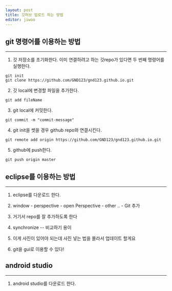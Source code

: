 ```yaml
---
layout: post
title: 깃허브 업로드 하는 방법
editor: jiwoo
---
```


## git 명령어를 이용하는 방법
***
1.  깃 저장소를 초기화한다. 이미 연결하려고 하는 깃repo가 있다면 두 번째 명령어를 실행한다.
~~~
git init
git clone https://github.com/GND123/gnd123.github.io.git
~~~

2. 깃 local에 변경할 파일을 추가한다.
~~~
git add fileName
~~~

3. git local에 커밋한다.
~~~
git commit -m "commit-message"
~~~

4. git init을 썻을 경우 github repo와 연결시킨다.
~~~
git remote add origin https://github.com/GND123/gnd123.github.io.git
~~~

5. github에 push한다.
~~~
git push origin master
~~~

## eclipse를 이용하는 방법
***
1. eclipse를 다운로드 한다.

2. window - perspective - open Perspective - other .. - Git 추가

3. 거기서 repo를 잘 추가하도록 한다

4. synchronize -- 비교하기 용이

5. 이게 사진이 있어야 되는데 사진 넣는 법을 몰라서 업데이트 할게요

6. git을 gui로 이용할 수 있다!

## android studio
***
1. android studio를 다운로드 한다.
